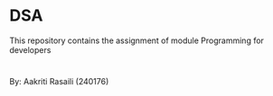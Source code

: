 # DSA
This repository contains the assignment of module Programming for developers

# 
By:
Aakriti Rasaili
(240176)
